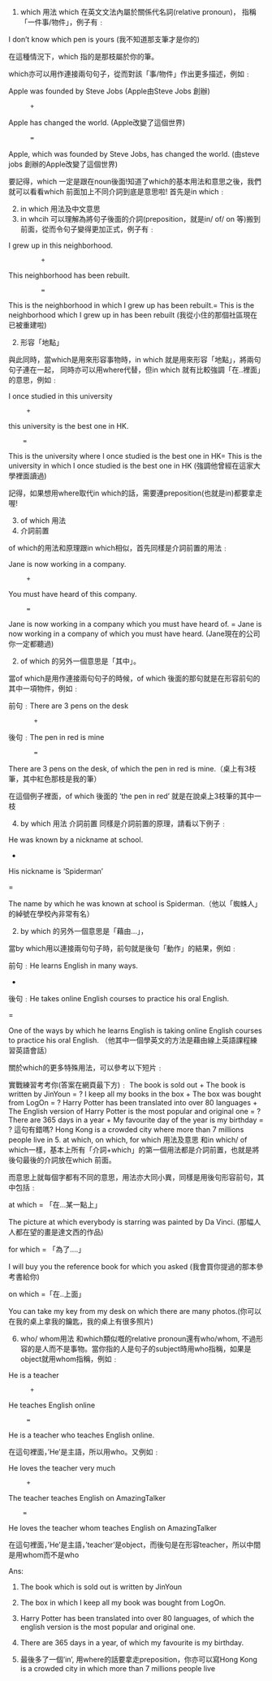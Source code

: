
1. which 用法
which 在英文文法內屬於關係代名詞(relative pronoun)， 指稱「一件事/物件」，例子有﹕

I don’t know which pen is yours (我不知道那支筆才是你的)

在這種情況下，which 指的是那枝屬於你的筆。

which亦可以用作連接兩句句子，從而對該「事/物件」作出更多描述，例如﹕

Apple was founded by Steve Jobs (Apple由Steve Jobs 創辦)

          +

Apple has changed the world. (Apple改變了這個世界)

          =

Apple, which was founded by Steve Jobs, has changed the world. (由steve jobs 創辦的Apple改變了這個世界)

要記得，which 一定是跟在noun後面!知道了which的基本用法和意思之後，我們就可以看看which 前面加上不同介詞到底是意思啦! 首先是in which﹕

2. in which 用法及中文意思
1. in whcih 可以理解為將句子後面的介詞(preposition，就是in/ of/ on 等)搬到前面，從而令句子變得更加正式，例子有﹕

I grew up in this neighborhood.

             +

This neighborhood has been rebuilt.

             =

This is the neighborhood in which I grew up has been rebuilt.= This is the neighborhood which I grew up in has been rebuilt (我從小住的那個社區現在已被重建啦)

2. 形容「地點」

與此同時，當which是用來形容事物時，in which 就是用來形容「地點」，將兩句句子連在一起， 同時亦可以用where代替，但in which 就有比較強調「在..裡面」的意思，例如﹕

I once studied in this university

         +

this university is the best one in HK.

        =

This is the university where I once studied is the best one in HK= This is the university in which I once studied is the best one in HK (強調他曾經在這家大學裡面讀過)

記得，如果想用where取代in which的話，需要連preposition(也就是in)都要拿走喔!

3. of which 用法
1. 介詞前置

of which的用法和原理跟in which相似，首先同樣是介詞前置的用法﹕

Jane is now working in a company.

         +

You must have heard of this company.

         =

Jane is now working in a company which you must have heard of. = Jane is now working in a company of which you must have heard. (Jane現在的公司你一定都聽過)

2. of which 的另外一個意思是「其中」。

當of which是用作連接兩句句子的時候，of which 後面的那句就是在形容前句的其中一項物件，例如﹕

前句﹕There are 3 pens on the desk

           +

後句﹕The pen in red is mine

           =

There are 3 pens on the desk, of which the pen in red is mine.（桌上有3枝筆，其中紅色那枝是我的筆）

在這個例子裡面，of which 後面的 ’the pen in red’ 就是在說桌上3枝筆的其中一枝

4. by which 用法
介詞前置
同樣是介詞前置的原理，請看以下例子﹕

He was known by a nickname at school.

+

His nickname is ‘Spiderman’

=

The name by which he was known at school is Spiderman.（他以「蜘蛛人」的綽號在學校內非常有名）

2. by which 的另外一個意思是「藉由…」，

當by which用以連接兩句句子時，前句就是後句「動作」的結果，例如﹕

前句﹕He learns English in many ways.

+

後句﹕He takes online English courses to practice his oral English.

=

One of the ways by which he learns English is taking online English courses to practice his oral English. （他其中一個學英文的方法是藉由線上英語課程練習英語會話）

關於which的更多特殊用法，可以參考以下短片﹕


實戰練習考考你(答案在網頁最下方)﹕
The book is sold out + The book is written by JinYoun = ?
I keep all my books in the box + The box was bought from LogOn = ?
Harry Potter has been translated into over 80 languages + The English version of Harry Potter is the most popular and original one = ?
There are 365 days in a year + My favourite day of the year is my birthday = ?
這句有錯嗎? Hong Kong is a crowded city where more than 7 millions people live in
5. at which, on which, for which 用法及意思
和in which/ of which一樣，基本上所有「介詞+which」的第一個用法都是介詞前置，也就是將後句最後的介詞放在which 前面。

而意思上就每個字都有不同的意思，用法亦大同小異，同樣是用後句形容前句，其中包括﹕

at which = 「在…某一點上」

The picture at which everybody is starring was painted by Da Vinci. (那幅人人都在望的畫是達文西的作品)

for which = 「為了….」

I will buy you the reference book for which you asked (我會買你提過的那本參考書給你)

on which =「在..上面」

You can take my key from my desk on which there are many photos.(你可以在我的桌上拿我的鑰匙，我的桌上有很多照片)

6. who/ whom用法
和which類似嘅的relative pronoun還有who/whom, 不過形容的是人而不是事物。當你指的人是句子的subject時用who指稱，如果是object就用whom指稱，例如﹕

He is a teacher

          +

He teaches English online

         =

He is a teacher who teaches English online.

在這句裡面，’He’是主語，所以用who。又例如﹕

He loves the teacher very much

         +

The teacher teaches English on AmazingTalker

        =

He loves the teacher whom teaches English on AmazingTalker

在這句裡面，’He’是主語，’teacher’是object，而後句是在形容teacher，所以中間是用whom而不是who

Ans:
1. The book which is sold out is written by JinYoun

2. The box in which I keep all my book was bought from LogOn.

3. Harry Potter has been translated into over 80 languages, of which the english version is the most popular and original one.

4. There are 365 days in a year, of which my favourite is my birthday.

5. 最後多了一個’in’, 用where的話要拿走preposition，你亦可以寫Hong Kong is a crowded city in which more than 7 millions people live

